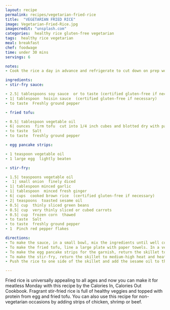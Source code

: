 ```yaml
---
layout: recipe
permalink: recipes/vegetarian-fried-rice
title:  "VEGETARIAN FRIED RICE"
image: Vegetarian-Fried-Rice.jpg
imagecredit: "unsplash.com"
categories:  healthy rice gluten-free vegetarian
tags:  healthy rice vegetarian
meal: breakfast
chef: foodwage
time: under 30 mins
servings: 6

notes:
- Cook the rice a day in advance and refrigerate to cut down on prep work the following day. Stir-fry ingredients should be cut to a uniform small size so they cook evenly and quickly, and they should be dry so they don’t create steam.

ingredients:
- stir-fry sauce:

- 2.5| tablespoons soy sauce  or to taste (certified gluten-free if necessary)
- 1| tablespoon  hoisin sauce  (certified gluten-free if necessary)
- to taste  Freshly ground pepper

- fried tofu:

- 0.5| tablespoon vegetable oil
- 6| ounces  firm tofu  cut into 1/4 inch cubes and blotted dry with paper towels
- to taste  Salt
- to taste  freshly ground pepper

- egg pancake strips:

- 1 teaspoon vegetable oil
- 1 large egg  lightly beaten

- stir-fry:

- 1.5| teaspoons vegetable oil
-  1| small onion  finely diced
- 1| tablespoon minced garlic
- 1| tablespoon  minced fresh ginger
- 6| cups  cooked brown rice  (certified gluten-free if necessary)
- 2| teaspoons  toasted sesame oil
- 0.5| cup  thinly sliced green beans
- 0.5| cup  very thinly sliced or cubed carrots
- 0.5| cup  frozen corn  thawed
- to taste  Salt
- to taste  freshly ground pepper
- 1  Pinch red pepper flakes

directions:
- To make the sauce, in a small bowl, mix the ingredients until well combined; set aside.  
- To make the fried tofu, line a large plate with paper towels. In a very large nonstick skillet, heat the vegetable oil over medium-high heat. Season the tofu with salt and pepper, then sauté it, turning frequently, until lightly browned on all sides, 3 to 5 minutes. Transfer to the prepared plate and set aside. (Do not rinse the skillet.)
- To make the egg pancake strips for the garnish, return the skillet to medium-low heat and add the vegetable oil. Brush it over the bottom, then add the egg and swirl to thinly coat the pan, as you would for a very thin pancake. Cook until firm, about 45 seconds, then flip the egg like a pancake and cook the other side until firm. Transfer to a large plate and dab with paper towels to remove any grease. Set the skillet aside. When the egg is cool, roll it up and slice it into thin strips; set aside.
- To make the stir-fry, return the skillet to medium-high heat and heat the vegetable oil. Add the onions and sauté for 1 minute. Add the garlic and ginger and sauté for 1 minute, then add the rice and increase the heat to high. Sauté, stirring occasionally, until the rice is heated through.
- Push the rice to one side of the skillet and add the sesame oil to the empty space. Add the green beans, carrots, and corn and sauté, stirring, until crisp-tender, about 2 minutes. Add the scallions and sauté for 1 minute, then mix the vegetables with the rice. Make a well in the center of the rice, add the reserved sauce, and stir until it boils, then add the tofu and mix everything again. Season with salt, pepper, and pepper flakes, if using, garnish with the reserved egg pancake strips, and serve promptly.

---
```


Fried rice is universally appealing to all ages and now you can make it for meatless Monday with this recipe by the Calories In, Calories Out Cookbook. Fragrant stir-fried rice is full of healthy veggies and topped with protein from egg and fried tofu. You can also use this recipe for non-vegetarian occasions by adding strips of chicken, shrimp or beef.